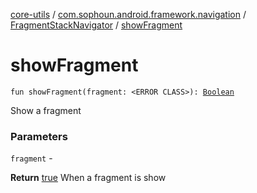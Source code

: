 [core-utils](../../index.md) / [com.sophoun.android.framework.navigation](../index.md) / [FragmentStackNavigator](index.md) / [showFragment](./show-fragment.md)

# showFragment

`fun showFragment(fragment: <ERROR CLASS>): `[`Boolean`](https://kotlinlang.org/api/latest/jvm/stdlib/kotlin/-boolean/index.html)

Show a fragment

### Parameters

`fragment` -

**Return**
[true](#) When a fragment is show

